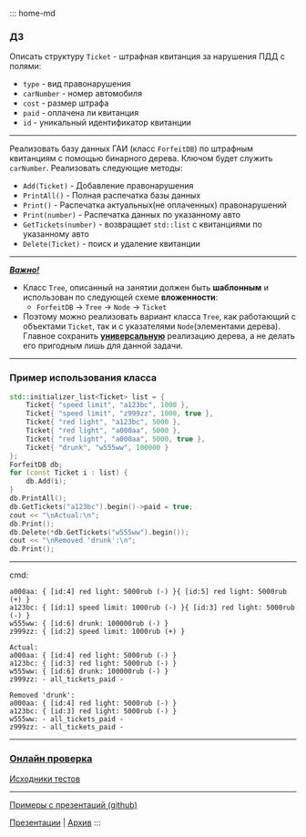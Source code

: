 ::: home-md 
<!-- .element: hidden="hidden" -->

### ДЗ

Описать структуру `Ticket` - штрафная квитанция за нарушения ПДД с полями:
- `type` - вид правонарушения
- `carNumber` - номер автомобиля
- `cost` - размер штрафа
- `paid` - оплачена ли квитанция
- `id` - уникальный идентификатор квитанции

---
Реализовать базу данных ГАИ (класс `ForfeitDB`) по штрафным квитанциям с помощью бинарного дерева. Ключом будет служить `carNumber`. Реализовать следующие методы:
- `Add(Ticket)` - Добавление правонарушения
- `PrintAll()` - Полная распечатка базы данных
- `Print()` - Распечатка актуальных(не оплаченных) правонарушений
- `Print(number)` - Распечатка данных по указанному авто
- `GetTickets(number)` - возвращает `std::list` с квитанциями по указанному авто
- `Delete(Ticket)` - поиск и удаление квитанции

---
<u>***Важно!***</u> 
- Класс `Tree`, описанный на занятии должен быть **шаблонным** и использован по следующей схеме **вложенности**:
	- `ForfeitDB` -> `Tree` -> `Node` -> `Ticket`
- Поэтому можно реализовать вариант класса `Tree`, как работающий с объектами `Ticket`, так и с указателями `Node`(элементами дерева). Главное сохранить <u>**универсальную**</u> реализацию дерева, а не делать его пригодным лишь для данной задачи.

---
### Пример использования класса
``` cpp
std::initializer_list<Ticket> list = {
	Ticket{ "speed limit", "a123bc", 1000 },
	Ticket{ "speed limit", "z999zz", 1000, true },
	Ticket{ "red light", "a123bc", 5000 },
	Ticket{ "red light", "a000aa", 5000 },
	Ticket{ "red light", "a000aa", 5000, true },
	Ticket{ "drunk", "w555ww", 100000 }
};
ForfeitDB db;
for (const Ticket i : list) {
	db.Add(i);
}
db.PrintAll();
db.GetTickets("a123bc").begin()->paid = true;
cout << "\nActual:\n";
db.Print();
db.Delete(*db.GetTickets("w555ww").begin());
cout << "\nRemoved 'drunk':\n";
db.Print();
```

---
cmd:
``` shell
a000aa: { [id:4] red light: 5000rub (-) }{ [id:5] red light: 5000rub (+) }
a123bc: { [id:1] speed limit: 1000rub (-) }{ [id:3] red light: 5000rub (-) }
w555ww: { [id:6] drunk: 100000rub (-) }
z999zz: { [id:2] speed limit: 1000rub (+) }

Actual:
a000aa: { [id:4] red light: 5000rub (-) }
a123bc: { [id:3] red light: 5000rub (-) }
w555ww: { [id:6] drunk: 100000rub (-) }
z999zz: - all_tickets_paid -

Removed 'drunk':
a000aa: { [id:4] red light: 5000rub (-) }
a123bc: { [id:3] red light: 5000rub (-) }
w555ww: - all_tickets_paid -
z999zz: - all_tickets_paid -
```
---

### [Онлайн проверка](https://coliru.stacked-crooked.com/a/27214138996b2682)
[Исходники тестов]()

---
[Примеры с презентаций (github)](https://github.com/aatutor/oop_cpp_files)

[Презентации](https://aatutor.github.io/slides_oop_cpp/) | [Архив](https://sourceforge.net/projects/cpp-oop-top-aca/files/Lections/active/)
:::
